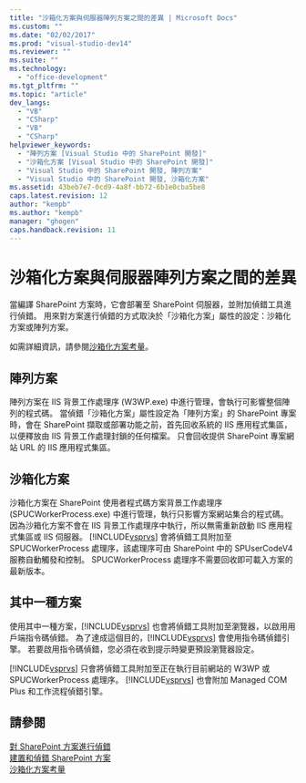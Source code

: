 ```yaml
---
title: "沙箱化方案與伺服器陣列方案之間的差異 | Microsoft Docs"
ms.custom: ""
ms.date: "02/02/2017"
ms.prod: "visual-studio-dev14"
ms.reviewer: ""
ms.suite: ""
ms.technology: 
  - "office-development"
ms.tgt_pltfrm: ""
ms.topic: "article"
dev_langs: 
  - "VB"
  - "CSharp"
  - "VB"
  - "CSharp"
helpviewer_keywords: 
  - "陣列方案 [Visual Studio 中的 SharePoint 開發]"
  - "沙箱化方案 [Visual Studio 中的 SharePoint 開發]"
  - "Visual Studio 中的 SharePoint 開發, 陣列方案"
  - "Visual Studio 中的 SharePoint 開發, 沙箱化方案"
ms.assetid: 43beb7e7-0cd9-4a8f-bb72-6b1e0cba5be8
caps.latest.revision: 12
author: "kempb"
ms.author: "kempb"
manager: "ghogen"
caps.handback.revision: 11
---
```

# 沙箱化方案與伺服器陣列方案之間的差異
  當編譯 SharePoint 方案時，它會部署至 SharePoint 伺服器，並附加偵錯工具進行偵錯。  用來對方案進行偵錯的方式取決於「沙箱化方案」屬性的設定：沙箱化方案或陣列方案。  
  
 如需詳細資訊，請參閱[沙箱化方案考量](../sharepoint/sandboxed-solution-considerations.md)。  
  
## 陣列方案  
 陣列方案在 IIS 背景工作處理序 \(W3WP.exe\) 中進行管理，會執行可影響整個陣列的程式碼。  當偵錯「沙箱化方案」屬性設定為「陣列方案」的 SharePoint 專案時，會在 SharePoint 擷取或部署功能之前，首先回收系統的 IIS 應用程式集區，以便釋放由 IIS 背景工作處理封鎖的任何檔案。  只會回收提供 SharePoint 專案網站 URL 的 IIS 應用程式集區。  
  
## 沙箱化方案  
 沙箱化方案在 SharePoint 使用者程式碼方案背景工作處理序 \(SPUCWorkerProcess.exe\) 中進行管理，執行只影響方案網站集合的程式碼。  因為沙箱化方案不會在 IIS 背景工作處理序中執行，所以無需重新啟動 IIS 應用程式集區或 IIS 伺服器。  [!INCLUDE[vsprvs](../sharepoint/includes/vsprvs-md.md)] 會將偵錯工具附加至 SPUCWorkerProcess 處理序，該處理序可由 SharePoint 中的 SPUserCodeV4 服務自動觸發和控制。  SPUCWorkerProcess 處理序不需要回收即可載入方案的最新版本。  
  
## 其中一種方案  
 使用其中一種方案，[!INCLUDE[vsprvs](../sharepoint/includes/vsprvs-md.md)] 也會將偵錯工具附加至瀏覽器，以啟用用戶端指令碼偵錯。  為了達成這個目的，[!INCLUDE[vsprvs](../sharepoint/includes/vsprvs-md.md)] 會使用指令碼偵錯引擎。  若要啟用指令碼偵錯，您必須在收到提示時變更預設瀏覽器設定。  
  
 [!INCLUDE[vsprvs](../sharepoint/includes/vsprvs-md.md)] 只會將偵錯工具附加至正在執行目前網站的 W3WP 或 SPUCWorkerProcess 處理序。  [!INCLUDE[vsprvs](../sharepoint/includes/vsprvs-md.md)] 也會附加 Managed COM Plus 和工作流程偵錯引擎。  
  
## 請參閱  
 [對 SharePoint 方案進行偵錯](../sharepoint/debugging-sharepoint-solutions.md)   
 [建置和偵錯 SharePoint 方案](../sharepoint/building-and-debugging-sharepoint-solutions.md)   
 [沙箱化方案考量](../sharepoint/sandboxed-solution-considerations.md)  
  
  